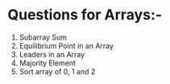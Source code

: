 # Questions for Arrays:-
1) Subarray Sum
2) Equilibrium Point in an Array
3) Leaders in an Array
4) Majority Element
5) Sort array of 0, 1 and 2
